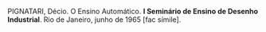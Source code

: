PIGNATARI, Décio. O Ensino Automático. **I Seminário de Ensino de Desenho Industrial**. Rio de Janeiro, junho de 1965 [fac símile].